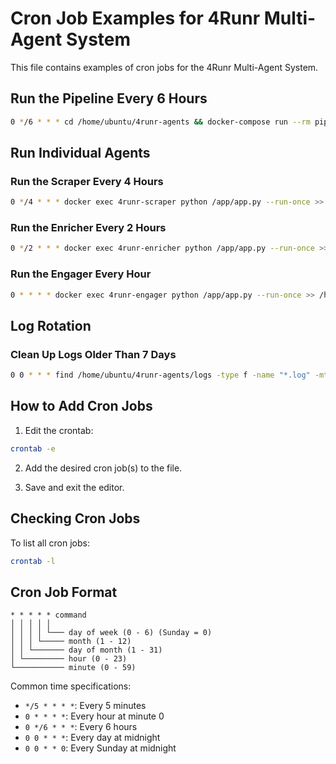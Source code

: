 # Cron Job Examples for 4Runr Multi-Agent System

This file contains examples of cron jobs for the 4Runr Multi-Agent System.

## Run the Pipeline Every 6 Hours

```bash
0 */6 * * * cd /home/ubuntu/4runr-agents && docker-compose run --rm pipeline >> /home/ubuntu/4runr-agents/logs/pipeline.log 2>&1
```

## Run Individual Agents

### Run the Scraper Every 4 Hours

```bash
0 */4 * * * docker exec 4runr-scraper python /app/app.py --run-once >> /home/ubuntu/4runr-agents/logs/scraper.log 2>&1
```

### Run the Enricher Every 2 Hours

```bash
0 */2 * * * docker exec 4runr-enricher python /app/app.py --run-once >> /home/ubuntu/4runr-agents/logs/enricher.log 2>&1
```

### Run the Engager Every Hour

```bash
0 * * * * docker exec 4runr-engager python /app/app.py --run-once >> /home/ubuntu/4runr-agents/logs/engager.log 2>&1
```

## Log Rotation

### Clean Up Logs Older Than 7 Days

```bash
0 0 * * * find /home/ubuntu/4runr-agents/logs -type f -name "*.log" -mtime +7 -delete
```

## How to Add Cron Jobs

1. Edit the crontab:

```bash
crontab -e
```

2. Add the desired cron job(s) to the file.

3. Save and exit the editor.

## Checking Cron Jobs

To list all cron jobs:

```bash
crontab -l
```

## Cron Job Format

```
* * * * * command
│ │ │ │ │
│ │ │ │ └─── day of week (0 - 6) (Sunday = 0)
│ │ │ └───── month (1 - 12)
│ │ └─────── day of month (1 - 31)
│ └───────── hour (0 - 23)
└─────────── minute (0 - 59)
```

Common time specifications:
- `*/5 * * * *`: Every 5 minutes
- `0 * * * *`: Every hour at minute 0
- `0 */6 * * *`: Every 6 hours
- `0 0 * * *`: Every day at midnight
- `0 0 * * 0`: Every Sunday at midnight